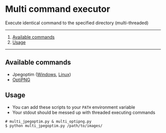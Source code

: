 # Multi command executor

Execute identical command to the specified directory (multi-threaded)

---

1. [Available commands](#available-commands)
1. [Usage](#usage)

---

## Available commands

- Jpegoptim ([Windows](https://sourceforge.net/projects/jpegoptim/files/), [Linux](https://www.kokkonen.net/tjko/projects.html))
- [OptiPNG](http://optipng.sourceforge.net/)

## Usage

- You can add these scripts to your `PATH` environment variable
- Your stdout should be messed up with threaded executing commands

```
# multi_jpegoptim.py & multi_optipng.py
$ python multi_jpegoptim.py /path/to/images/
```
